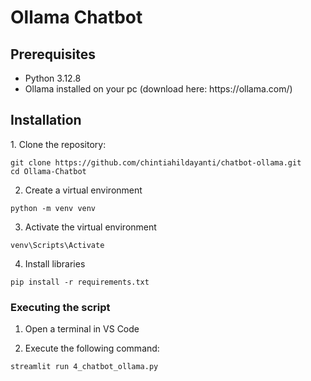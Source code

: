 <h1>Ollama Chatbot</h1>

<h2>Prerequisites</h2>
<ul>
  <li>Python 3.12.8</li>
  <li>Ollama installed on your pc (download here: https://ollama.com/)</li>
</ul>

<h2>Installation</h2>
1. Clone the repository:

```
git clone https://github.com/chintiahildayanti/chatbot-ollama.git
cd Ollama-Chatbot
```

2. Create a virtual environment

```
python -m venv venv
```

3. Activate the virtual environment

```
venv\Scripts\Activate
```

4. Install libraries

```
pip install -r requirements.txt
```

<h3>Executing the script</h3>

1. Open a terminal in VS Code

2. Execute the following command:

```
streamlit run 4_chatbot_ollama.py
```